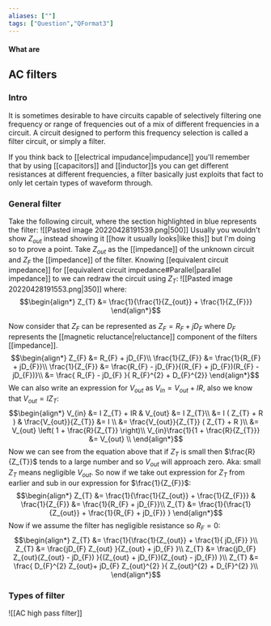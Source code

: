```yaml
---
aliases: [""]
tags: ["Question","QFormat3"]
---
```


#### What are
## AC filters
### Intro
It is sometimes desirable to have circuits capable of selectively filtering one frequency or range of frequencies out of a mix of different frequencies in a circuit. A circuit designed to perform this frequency selection is called a filter circuit, or simply a filter.

If you think back to [[electrical impudance|impudance]] you'll remember that by using [[capacitors]] and [[inductor]]s you can get different resistances at different frequencies, a filter basically just exploits that fact to only let certain types of waveform through.

### General filter
Take the following circuit, where the section highlighted in blue represents the filter:
![[Pasted image 20220428191539.png|500]]
Usually you wouldn't show $Z_{out}$ instead showing it [[how it usually looks|like this]] but I'm doing so to prove a point. Take $Z_{out}$ as the [[impedance]] of the unknown circuit and $Z_{F}$ the [[impedance]] of the filter. Knowing [[equivalent circuit impedance]] for [[equivalent circuit impedance#Parallel|parallel impedance]] to we can redraw the circuit using $Z_{T}$:
![[Pasted image 20220428191553.png|350]]
where:
$$\begin{align*}
Z_{T} &= \frac{1}{\frac{1}{Z_{out}} + \frac{1}{Z_{F}}} 
\end{align*}$$

Now consider that $Z_{F}$ can be represented as $Z_{F}=R_{F} + jD_{F}$ where $D_{F}$ represents the [[magnetic reluctance|reluctance]] component of the filters [[impedance]].
$$\begin{align*}
Z_{F} &= R_{F} + jD_{F}\\
\frac{1}{Z_{F}} &= \frac{1}{R_{F} + jD_{F}}\\
\frac{1}{Z_{F}} &= \frac{R_{F} - jD_{F}}{(R_{F} + jD_{F})(R_{F} - jD_{F})}\\
&= \frac{ R_{F} - jD_{F} }{ R_{F}^{2} + D_{F}^{2}}
\end{align*}$$
We can also write an expression for $V_{out}$ as $V_{in} = V_{out} + IR$, also we know that $V_{out} = I Z_{T}$:
$$\begin{align*}
V_{in} &= I Z_{T} + IR  &  V_{out} &= I Z_{T}\\
&= I ( Z_{T} + R ) & \frac{V_{out}}{Z_{T}} &= I \\
&= \frac{V_{out}}{Z_{T}} ( Z_{T} + R )\\
&= V_{out} \left( 1 + \frac{R}{Z_{T}} \right)\\
V_{in}\frac{1}{1 + \frac{R}{Z_{T}}} &= V_{out} \\
\end{align*}$$
Now we can see from the equation above that if $Z_{T}$ is small then $\frac{R}{Z_{T}}$ tends to a large number and so $V_{out}$ will approach zero. Aka: small $Z_{T}$ means negligible $V_{out}$. So now if we take out expression for $Z_{T}$ from earlier and sub in our expression for $\frac{1}{Z_{F}}$:
$$\begin{align*}
Z_{T} &= \frac{1}{\frac{1}{Z_{out}} + \frac{1}{Z_{F}}}  & \frac{1}{Z_{F}} &= \frac{1}{R_{F} + jD_{F}}\\
Z_{T} &= \frac{1}{\frac{1}{Z_{out}} + \frac{1}{R_{F} + jD_{F}} }
\end{align*}$$
Now if we assume the filter has negligible resistance so $R_F=0$:
$$\begin{align*}
Z_{T} &= \frac{1}{\frac{1}{Z_{out}} + \frac{1}{ jD_{F}} }\\
Z_{T} &= \frac{jD_{F} Z_{out} }{Z_{out} + jD_{F} }\\
Z_{T} &= \frac{jD_{F} Z_{out}(Z_{out} - jD_{F}) }{(Z_{out} + jD_{F})(Z_{out} - jD_{F}) }\\
Z_{T} &= \frac{ D_{F}^{2} Z_{out}+ jD_{F} Z_{out}^{2} }{ Z_{out}^{2} + D_{F}^{2} }\\
\end{align*}$$

### Types of filter
![[AC high pass filter]]